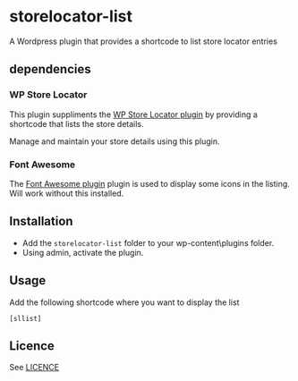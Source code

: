 # storelocator-list 

A Wordpress plugin that provides a shortcode to list store locator entries

## dependencies

### WP Store Locator

This plugin suppliments the [WP Store Locator plugin](https://wordpress.org/plugins/wp-store-locator/) by providing a shortcode that lists the store details.

Manage and maintain your store details using this plugin.

### Font Awesome

The [Font Awesome plugin](https://wordpress.org/plugins/font-awesome/) plugin is used to display some icons in the listing. Will work without this installed.

## Installation

* Add the `storelocator-list` folder to your wp-content\plugins folder.
* Using admin, activate the plugin.

## Usage

Add the following shortcode where you want to display the list

    [sllist]

## Licence
See [LICENCE](LICENCE)
